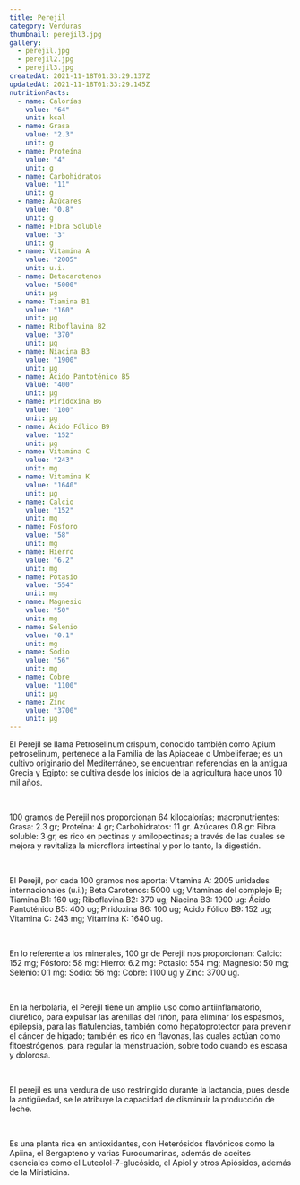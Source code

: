 ```yaml
---
title: Perejil
category: Verduras
thumbnail: perejil3.jpg
gallery:
  - perejil.jpg
  - perejil2.jpg
  - perejil3.jpg
createdAt: 2021-11-18T01:33:29.137Z
updatedAt: 2021-11-18T01:33:29.145Z
nutritionFacts:
  - name: Calorías
    value: "64"
    unit: kcal
  - name: Grasa
    value: "2.3"
    unit: g
  - name: Proteína
    value: "4"
    unit: g
  - name: Carbohidratos
    value: "11"
    unit: g
  - name: Azúcares
    value: "0.8"
    unit: g
  - name: Fibra Soluble
    value: "3"
    unit: g
  - name: Vitamina A
    value: "2005"
    unit: u.i.
  - name: Betacarotenos
    value: "5000"
    unit: µg
  - name: Tiamina B1
    value: "160"
    unit: µg
  - name: Riboflavina B2
    value: "370"
    unit: µg
  - name: Niacina B3
    value: "1900"
    unit: µg
  - name: Ácido Pantoténico B5
    value: "400"
    unit: µg
  - name: Piridoxina B6
    value: "100"
    unit: µg
  - name: Ácido Fólico B9
    value: "152"
    unit: µg
  - name: Vitamina C
    value: "243"
    unit: mg
  - name: Vitamina K
    value: "1640"
    unit: µg
  - name: Calcio
    value: "152"
    unit: mg
  - name: Fósforo
    value: "58"
    unit: mg
  - name: Hierro
    value: "6.2"
    unit: mg
  - name: Potasio
    value: "554"
    unit: mg
  - name: Magnesio
    value: "50"
    unit: mg
  - name: Selenio
    value: "0.1"
    unit: mg
  - name: Sodio
    value: "56"
    unit: mg
  - name: Cobre
    value: "1100"
    unit: µg
  - name: Zinc
    value: "3700"
    unit: µg
---
```

El Perejil se llama Petroselinum crispum, conocido también como Apium petroselinum, pertenece a la Familia de las Apiaceae o Umbeliferae; es un cultivo originario del Mediterráneo, se encuentran referencias en la antigua Grecia y Egipto: se cultiva desde los inicios de la agricultura hace unos 10 mil años.

<br/>

100 gramos de Perejil nos proporcionan 64 kilocalorías; macronutrientes: Grasa: 2.3 gr; Proteína: 4 gr; Carbohidratos: 11 gr. Azúcares 0.8 gr: Fibra soluble: 3 gr, es rico en pectinas y amilopectinas; a través de las cuales se mejora y revitaliza la microflora intestinal y por lo tanto, la digestión.

<br/>

El Perejil, por cada 100 gramos nos aporta: Vitamina A: 2005 unidades internacionales (u.i.); Beta Carotenos: 5000 ug; Vitaminas del complejo B; Tiamina B1: 160 ug; Riboflavina B2: 370 ug; Niacina B3: 1900 ug: Ácido Pantoténico B5: 400 ug; Piridoxina B6: 100 ug; Acido Fólico B9: 152 ug; Vitamina C: 243 mg; Vitamina K: 1640 ug.

<br/>

En lo referente a los minerales, 100 gr de Perejil nos proporcionan: Calcio: 152 mg; Fósforo: 58 mg: Hierro: 6.2 mg: Potasio: 554 mg; Magnesio: 50 mg; Selenio: 0.1 mg: Sodio: 56 mg: Cobre: 1100 ug y Zinc: 3700 ug.

<br/>

En la herbolaria, el Perejil tiene un amplio uso como antiinflamatorio, diurético, para expulsar las arenillas del riñón, para eliminar los espasmos, epilepsia, para las flatulencias, también como hepatoprotector para prevenir el cáncer de higado; también es rico en flavonas, las cuales actúan como fitoestrógenos, para regular la menstruación, sobre todo cuando es escasa y dolorosa.

<br/>

El perejil es una verdura de uso restringido durante la lactancia, pues desde la antigüedad, se le atribuye la capacidad de disminuir la producción de leche.

<br/>

Es una planta rica en antioxidantes, con Heterósidos flavónicos como la Apiina, el Bergapteno y varias Furocumarinas, además de aceites esenciales como el Luteolol-7-glucósido, el Apiol y otros Apiósidos, además de la Miristicina.